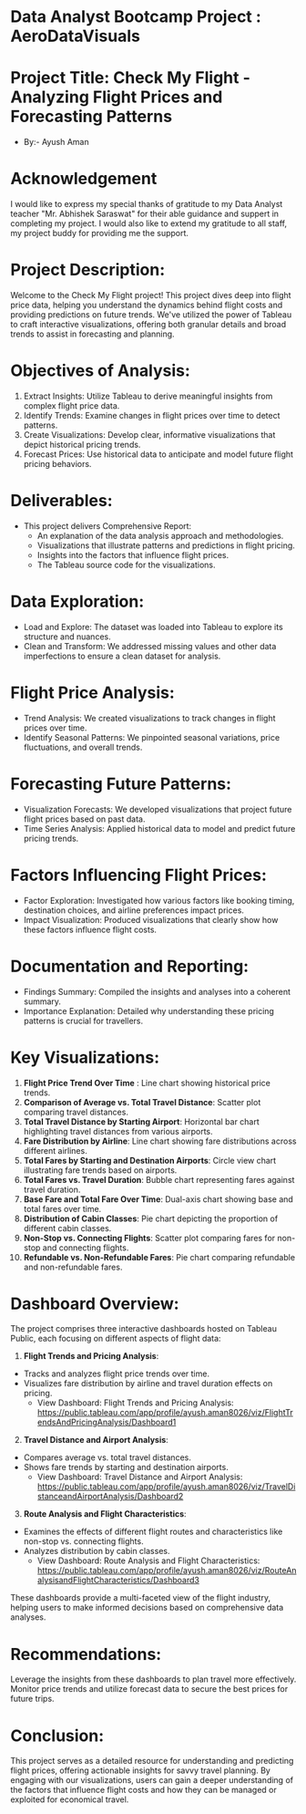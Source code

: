 #   Data Analyst Bootcamp Project : AeroDataVisuals
# Project Title: Check My Flight - Analyzing Flight Prices and Forecasting Patterns 
*  By:- Ayush Aman
 
# Acknowledgement
 I would like to express my special thanks of gratitude to my Data Analyst teacher "Mr. Abhishek Saraswat" for their able guidance and suppert in completing my project. I would also like to extend my gratitude to all staff, my project buddy for providing me the support.
 
# Project Description:
 Welcome to the Check My Flight project! This project dives deep into flight price data, helping you understand the dynamics behind flight costs and providing predictions on future trends. We've utilized the power of Tableau to craft interactive visualizations, offering both granular details and broad trends to assist in forecasting and planning.
 
# Objectives of Analysis:
 1.	Extract Insights: Utilize Tableau to derive meaningful insights from complex flight price data.
 2.	Identify Trends: Examine changes in flight prices over time to detect patterns.
 3.	Create Visualizations: Develop clear, informative visualizations that depict historical pricing trends.
 4.	Forecast Prices: Use historical data to anticipate and model future flight pricing behaviors.

# Deliverables:
* This project delivers Comprehensive Report:
  * An explanation of the data analysis approach and methodologies.
  * Visualizations that illustrate patterns and predictions in flight pricing.
  * Insights into the factors that influence flight prices.
  * The Tableau source code for the visualizations.
 
# Data Exploration: 
* Load and Explore: The dataset was loaded into Tableau to explore its structure and nuances.
* Clean and Transform: We addressed missing values and other data imperfections to ensure a clean dataset for analysis.
  
# Flight Price Analysis: 
* Trend Analysis: We created visualizations to track changes in flight prices over time.
* Identify Seasonal Patterns: We pinpointed seasonal variations, price fluctuations, and overall trends.

# Forecasting Future Patterns: 
* Visualization Forecasts: We developed visualizations that project future flight prices based on past data.
* Time Series Analysis: Applied historical data to model and predict future pricing trends.

# Factors Influencing Flight Prices: 
* Factor Exploration: Investigated how various factors like booking timing, destination choices, and airline preferences impact prices.
* Impact Visualization: Produced visualizations that clearly show how these factors influence flight costs.

# Documentation and Reporting: 
* Findings Summary: Compiled the insights and analyses into a coherent summary.
* Importance Explanation: Detailed why understanding these pricing patterns is crucial for travellers.

# Key Visualizations: 
  1.	**Flight Price Trend Over Time** : Line chart showing historical price trends.
  2.	**Comparison of Average vs. Total Travel Distance**: Scatter plot comparing travel distances.
  3.	**Total Travel Distance by Starting Airport**: Horizontal bar chart highlighting travel distances from various airports.
  4.	**Fare Distribution by Airline**: Line chart showing fare distributions across different airlines.
  5.	**Total Fares by Starting and Destination Airports**: Circle view chart illustrating fare trends based on airports.
  6.	**Total Fares vs. Travel Duration**: Bubble chart representing fares against travel duration.
  7.	**Base Fare and Total Fare Over Time**: Dual-axis chart showing base and total fares over time.
  8.	**Distribution of Cabin Classes**: Pie chart depicting the proportion of different cabin classes.
  9.	**Non-Stop vs. Connecting Flights**: Scatter plot comparing fares for non-stop and connecting flights.
  10.	**Refundable vs. Non-Refundable Fares**: Pie chart comparing refundable and non-refundable fares.

# Dashboard Overview:
The project comprises three interactive dashboards hosted on Tableau Public, each focusing on different aspects of flight data:
1. **Flight Trends and Pricing Analysis**:
  * Tracks and analyzes flight price trends over time.
  * Visualizes fare distribution by airline and travel duration effects on pricing.
    * View Dashboard: Flight Trends and Pricing Analysis:
       https://public.tableau.com/app/profile/ayush.aman8026/viz/FlightTrendsAndPricingAnalysis/Dashboard1
      
2.	**Travel Distance and Airport Analysis**:
  * Compares average vs. total travel distances.
  * Shows fare trends by starting and destination airports.
    * View Dashboard: Travel Distance and Airport Analysis:
        https://public.tableau.com/app/profile/ayush.aman8026/viz/TravelDistanceandAirportAnalysis/Dashboard2
      
3.	**Route Analysis and Flight Characteristics**:
  * Examines the effects of different flight routes and characteristics like non-stop vs. connecting flights.
  * Analyzes distribution by cabin classes.
    * View Dashboard: Route Analysis and Flight Characteristics:
      https://public.tableau.com/app/profile/ayush.aman8026/viz/RouteAnalysisandFlightCharacteristics/Dashboard3
     
These dashboards provide a multi-faceted view of the flight industry, helping users to make informed decisions based on comprehensive data analyses.

# Recommendations:
Leverage the insights from these dashboards to plan travel more effectively. Monitor price trends and utilize forecast data to secure the best prices for future trips.

# Conclusion:
This project serves as a detailed resource for understanding and predicting flight prices, offering actionable insights for savvy travel planning. By engaging with our visualizations, users can gain a deeper understanding of the factors that influence flight costs and how they can be managed or exploited for economical travel.



